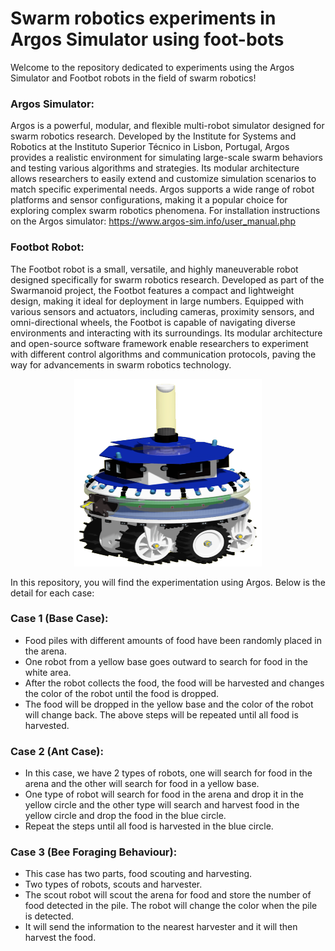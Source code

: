 # Swarm robotics experiments in Argos Simulator using foot-bots

Welcome to the repository dedicated to experiments using the Argos Simulator and Footbot robots in the field of swarm robotics!

### Argos Simulator:
Argos is a powerful, modular, and flexible multi-robot simulator designed for swarm robotics research. Developed by the Institute for Systems and Robotics at the Instituto Superior Técnico in Lisbon, Portugal, Argos provides a realistic environment for simulating large-scale swarm behaviors and testing various algorithms and strategies. Its modular architecture allows researchers to easily extend and customize simulation scenarios to match specific experimental needs. Argos supports a wide range of robot platforms and sensor configurations, making it a popular choice for exploring complex swarm robotics phenomena.
For installation instructions on the Argos simulator: https://www.argos-sim.info/user_manual.php

### Footbot Robot:
The Footbot robot is a small, versatile, and highly maneuverable robot designed specifically for swarm robotics research. Developed as part of the Swarmanoid project, the Footbot features a compact and lightweight design, making it ideal for deployment in large numbers. Equipped with various sensors and actuators, including cameras, proximity sensors, and omni-directional wheels, the Footbot is capable of navigating diverse environments and interacting with its surroundings. Its modular architecture and open-source software framework enable researchers to experiment with different control algorithms and communication protocols, paving the way for advancements in swarm robotics technology.

<div align="center">
  <img src="footbot.png" width="300" height="300">
</div>

In this repository, you will find the experimentation using Argos. Below is the detail for each case:

### Case 1 (Base Case):
- Food piles with different amounts of food have been randomly placed in the arena.
- One robot from a yellow base goes outward to search for food in the white area.
- After the robot collects the food, the food will be harvested and changes the color of the robot until the food is dropped.
- The food will be dropped in the yellow base and the color of the robot will change back.
The above steps will be repeated until all food is harvested.

### Case 2 (Ant Case):
- In this case, we have 2 types of robots, one will search for food in the arena and the other will search for food in a yellow base.
- One type of robot will search for food in the arena and drop it in the yellow circle and the other type will search and harvest food in the yellow circle and drop the food in the blue circle.
- Repeat the steps until all food is harvested in the blue circle.

### Case 3 (Bee Foraging Behaviour):
- This case has two parts, food scouting and harvesting.
- Two types of robots, scouts and harvester.
- The scout robot will scout the arena for food and store the number of food detected in the pile. The robot will change the color when the pile is detected.
- It will send the information to the nearest harvester and it will then harvest the food.
